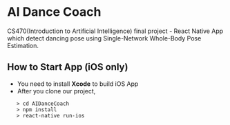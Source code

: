 # AI Dance Coach
CS470(Introduction to Artificial Intelligence) final project - React Native App which detect dancing pose using Single-Network Whole-Body Pose Estimation.

## How to Start App (iOS only)
* You need to install **Xcode** to build iOS App
* After you clone our project,
```
   > cd AIDanceCoach
   > npm install
   > react-native run-ios
```
